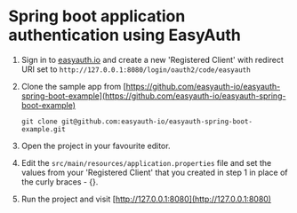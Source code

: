 # Spring boot application authentication using EasyAuth

1. Sign in to [easyauth.io](https://easyauth.io) and create a new 'Registered Client' with redirect URI set to `http://127.0.0.1:8080/login/oauth2/code/easyauth`

2. Clone the sample app from [https://github.com/easyauth-io/easyauth-spring-boot-example](https://github.com/easyauth-io/easyauth-spring-boot-example)

    `git clone git@github.com:easyauth-io/easyauth-spring-boot-example.git`

3. Open the project in your favourite editor. 

4. Edit the `src/main/resources/application.properties` file and set the values from your 'Registered Client' that you created in step 1 in place of the curly braces - {}.

5. Run the project and visit [http://127.0.0.1:8080](http://127.0.0.1:8080)
